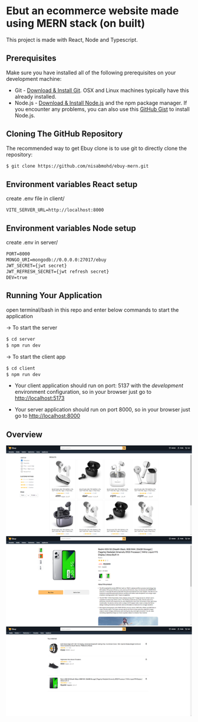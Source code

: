 # Ebut an ecommerce website made using MERN stack (on built)

This project is made with React, Node and Typescript.

## Prerequisites

Make sure you have installed all of the following prerequisites on your development machine:

- Git - [Download & Install Git](https://git-scm.com/downloads). OSX and Linux machines typically have this already installed.
- Node.js - [Download & Install Node.js](https://nodejs.org/en/download/) and the npm package manager. If you encounter any problems, you can also use this [GitHub Gist](https://gist.github.com/isaacs/579814) to install Node.js.

## Cloning The GitHub Repository

The recommended way to get Ebuy clone is to use git to directly clone the repository:

```bash
$ git clone https://github.com/nisabmohd/ebuy-mern.git
```

## Environment variables React setup

create .env file in client/

```
VITE_SERVER_URL=http://localhost:8000
```

## Environment variables Node setup

create .env in server/

```
PORT=8000
MONGO_URI=mongodb://0.0.0.0:27017/ebuy
JWT_SECRET={jwt secret}
JWT_REFRESH_SECRET={jwt refresh secret}
DEV=true
```

## Running Your Application

open terminal/bash in this repo and enter below commands to start the application

&#8594; To start the server

```bash
$ cd server
$ npm run dev
```

&#8594; To start the client app

```bash
$ cd client
$ npm run dev
```

- Your client application should run on port: 5137 with the _development_ environment configuration, so in your browser just go to [http://localhost:5173](http://localhost:5173)

- Your server application should run on port 8000, so in your browser just go to [http://localhost:8000](http://localhost:8000)

## Overview

  <img src="./images/products.png" />
  <img src="./images/product.png" />
  <img src="./images/wishlist.png" />
